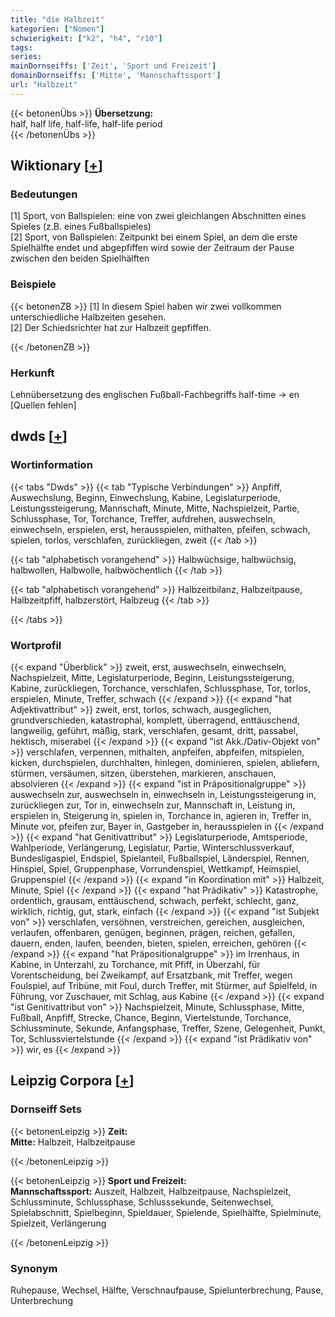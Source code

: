 ```yaml
---
title: "die Halbzeit"
kategorien: ["Nomen"]
schwierigkeit: ["k2", "h4", "r10"]
tags:
series:
mainDornseiffs: ['Zeit', 'Sport und Freizeit']
domainDornseiffs: ['Mitte', 'Mannschaftssport']
url: "Halbzeit"
---
```


{{< betonenÜbs >}}
**Übersetzung:**  
half, half life, half-life, half-life period  
{{< /betonenÜbs >}}

## Wiktionary [[+](https://de.wiktionary.org/wiki/Halbzeit)]

### Bedeutungen
[1] Sport, von Ballspielen: eine von zwei gleichlangen Abschnitten eines Spieles (z.B. eines Fußballspieles)  
[2] Sport, von Ballspielen: Zeitpunkt bei einem Spiel, an dem die erste Spielhälfte endet und abgepfiffen wird sowie der Zeitraum der Pause zwischen den beiden Spielhälften  

### Beispiele
{{< betonenZB >}}
[1] In diesem Spiel haben wir zwei vollkommen unterschiedliche Halbzeiten gesehen.  
[2] Der Schiedsrichter hat zur Halbzeit gepfiffen.  

{{< /betonenZB >}}
### Herkunft
Lehnübersetzung des englischen Fußball-Fachbegriffs half-time → en [Quellen fehlen]  



## dwds [[+](https://www.dwds.de/wb/Halbzeit)]

### Wortinformation
{{< tabs "Dwds" >}}
{{< tab "Typische Verbindungen" >}}
Anpfiff, Auswechslung, Beginn, Einwechslung, Kabine, Legislaturperiode, Leistungssteigerung, Mannschaft, Minute, Mitte, Nachspielzeit, Partie, Schlussphase, Tor, Torchance, Treffer, aufdrehen, auswechseln, einwechseln, erspielen, erst, herausspielen, mithalten, pfeifen, schwach, spielen, torlos, verschlafen, zurückliegen, zweit
{{< /tab >}}

{{< tab "alphabetisch vorangehend" >}}
Halbwüchsige, halbwüchsig, halbwollen, Halbwolle, halbwöchentlich
{{< /tab >}}

{{< tab "alphabetisch vorangehend" >}}
Halbzeitbilanz, Halbzeitpause, Halbzeitpfiff, halbzerstört, Halbzeug
{{< /tab >}}

{{< /tabs >}}

### Wortprofil
{{< expand "Überblick" >}} zweit, erst, auswechseln, einwechseln, Nachspielzeit, Mitte, Legislaturperiode, Beginn, Leistungssteigerung, Kabine, zurückliegen, Torchance, verschlafen, Schlussphase, Tor, torlos, erspielen, Minute, Treffer, schwach {{< /expand >}}
{{< expand "hat Adjektivattribut" >}} zweit, erst, torlos, schwach, ausgeglichen, grundverschieden, katastrophal, komplett, überragend, enttäuschend, langweilig, geführt, mäßig, stark, verschlafen, gesamt, dritt, passabel, hektisch, miserabel {{< /expand >}}
{{< expand "ist Akk./Dativ-Objekt von" >}} verschlafen, verpennen, mithalten, anpfeifen, abpfeifen, mitspielen, kicken, durchspielen, durchhalten, hinlegen, dominieren, spielen, abliefern, stürmen, versäumen, sitzen, überstehen, markieren, anschauen, absolvieren {{< /expand >}}
{{< expand "ist in Präpositionalgruppe" >}} auswechseln zur, auswechseln in, einwechseln in, Leistungssteigerung in, zurückliegen zur, Tor in, einwechseln zur, Mannschaft in, Leistung in, erspielen in, Steigerung in, spielen in, Torchance in, agieren in, Treffer in, Minute vor, pfeifen zur, Bayer in, Gastgeber in, herausspielen in {{< /expand >}}
{{< expand "hat Genitivattribut" >}} Legislaturperiode, Amtsperiode, Wahlperiode, Verlängerung, Legislatur, Partie, Winterschlussverkauf, Bundesligaspiel, Endspiel, Spielanteil, Fußballspiel, Länderspiel, Rennen, Hinspiel, Spiel, Gruppenphase, Vorrundenspiel, Wettkampf, Heimspiel, Gruppenspiel {{< /expand >}}
{{< expand "in Koordination mit" >}} Halbzeit, Minute, Spiel {{< /expand >}}
{{< expand "hat Prädikativ" >}} Katastrophe, ordentlich, grausam, enttäuschend, schwach, perfekt, schlecht, ganz, wirklich, richtig, gut, stark, einfach {{< /expand >}}
{{< expand "ist Subjekt von" >}} verschlafen, versöhnen, verstreichen, gereichen, ausgleichen, verlaufen, offenbaren, genügen, beginnen, prägen, reichen, gefallen, dauern, enden, laufen, beenden, bieten, spielen, erreichen, gehören {{< /expand >}}
{{< expand "hat Präpositionalgruppe" >}} im Irrenhaus, in Kabine, in Unterzahl, zu Torchance, mit Pfiff, in Überzahl, für Vorentscheidung, bei Zweikampf, auf Ersatzbank, mit Treffer, wegen Foulspiel, auf Tribüne, mit Foul, durch Treffer, mit Stürmer, auf Spielfeld, in Führung, vor Zuschauer, mit Schlag, aus Kabine {{< /expand >}}
{{< expand "ist Genitivattribut von" >}} Nachspielzeit, Minute, Schlussphase, Mitte, Fußball, Anpfiff, Strecke, Chance, Beginn, Viertelstunde, Torchance, Schlussminute, Sekunde, Anfangsphase, Treffer, Szene, Gelegenheit, Punkt, Tor, Schlussviertelstunde {{< /expand >}}
{{< expand "ist Prädikativ von" >}} wir, es {{< /expand >}}

## Leipzig Corpora [[+](https://corpora.uni-leipzig.de/en/res?word=Halbzeit&corpusId=deu_newscrawl-public_2018)]

### Dornseiff Sets
{{< betonenLeipzig >}}
**Zeit:**  
**Mitte:** Halbzeit, Halbzeitpause  

{{< /betonenLeipzig >}}


{{< betonenLeipzig >}}
**Sport und Freizeit:**  
**Mannschaftssport:** Auszeit, Halbzeit, Halbzeitpause, Nachspielzeit, Schlussminute, Schlussphase, Schlusssekunde, Seitenwechsel, Spielabschnitt, Spielbeginn, Spieldauer, Spielende, Spielhälfte, Spielminute, Spielzeit, Verlängerung  

{{< /betonenLeipzig >}}

### Synonym
Ruhepause, Wechsel, Hälfte, Verschnaufpause, Spielunterbrechung, Pause, Unterbrechung

